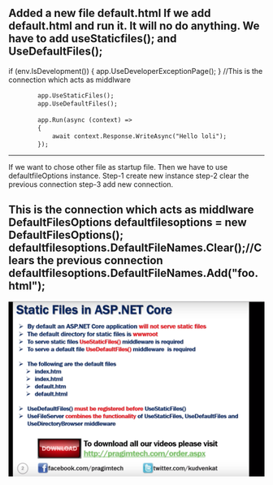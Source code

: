 Added a new file default.html
If we add default.html and run it. It will no do anything. We have to add useStaticfiles(); and UseDefaultFiles();
-------------------------------------------------
 if (env.IsDevelopment())
            {
                app.UseDeveloperExceptionPage();
            }
//This is the connection which acts as middlware
            
            app.UseStaticFiles();
            app.UseDefaultFiles();

            app.Run(async (context) =>
            {
                await context.Response.WriteAsync("Hello loli");
            });
---------------------------------------------------------

If we want to chose other file as startup file. Then we have to use  defaultfileOptions instance.
Step-1 create new instance
step-2 clear the previous connection
step-3 add new connection.

This is the connection which acts as middlware
    DefaultFilesOptions defaultfilesoptions = new DefaultFilesOptions();
    defaultfilesoptions.DefaultFileNames.Clear();//Clears the previous connection
    defaultfilesoptions.DefaultFileNames.Add("foo.html");
---------------------------------------------------------
 ![Alt text](SS.png) 
